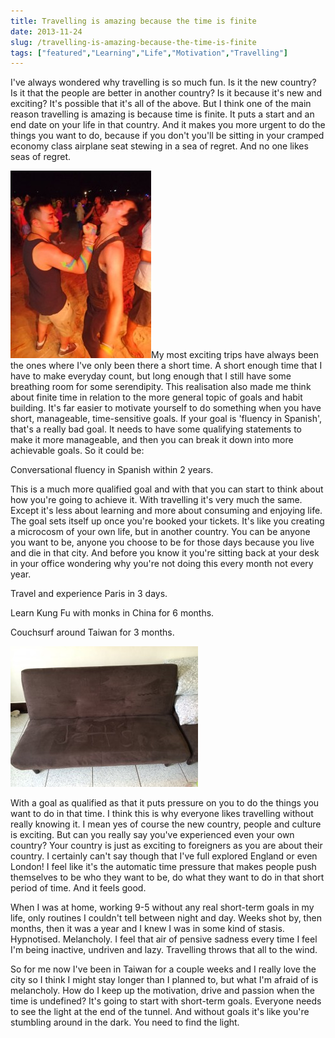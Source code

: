 ```yaml
---
title: Travelling is amazing because the time is finite 
date: 2013-11-24
slug: /travelling-is-amazing-because-the-time-is-finite
tags: ["featured","Learning","Life","Motivation","Travelling"]
---
```


I've always wondered why travelling is so much fun. Is it the new country? Is it that the people are better in another country? Is it because it's new and exciting? It's possible that it's all of the above. But I think one of the main reason travelling is amazing is because time is finite. It puts a start and an end date on your life in that country. And it makes you more urgent to do the things you want to do, because if you don't you'll be sitting in your cramped economy class airplane seat stewing in a sea of regret. And no one likes seas of regret.

[![IMG_0805](IMG_0805-225x300.jpg)](http://old.jefflau.net/wp-content/uploads/2013/11/IMG_0805.jpg)My most exciting trips have always been the ones where I've only been there a short time. A short enough time that I have to make everyday count, but long enough that I still have some breathing room for some serendipity. This realisation also made me think about finite time in relation to the more general topic of goals and habit building. It's far easier to motivate yourself to do something when you have short, manageable, time-sensitive goals. If your goal is 'fluency in Spanish', that's a really bad goal. It needs to have some qualifying statements to make it more manageable, and then you can break it down into more achievable goals. So it could be:

Conversational fluency in Spanish within 2 years.

This is a much more qualified goal and with that you can start to think about how you're going to achieve it. With travelling it's very much the same. Except it's less about learning and more about consuming and enjoying life. The goal sets itself up once you're booked your tickets. It's like you creating a microcosm of your own life, but in another country. You can be anyone you want to be, anyone you choose to be for those days because you live and die in that city. And before you know it you're sitting back at your desk in your office wondering why you're not doing this every month not every year.

Travel and experience Paris in 3 days.

Learn Kung Fu with monks in China for 6 months.

Couchsurf around Taiwan for 3 months.

[![IMG_1006](IMG_1006-300x225.jpg)](http://old.jefflau.net/wp-content/uploads/2013/11/IMG_1006.jpg)

With a goal as qualified as that it puts pressure on you to do the things you want to do in that time. I think this is why everyone likes travelling without really knowing it. I mean yes of course the new country, people and culture is exciting. But can you really say you've experienced even your own country? Your country is just as exciting to foreigners as you are about their country. I certainly can't say though that I've full explored England or even London! I feel like it's the automatic time pressure that makes people push themselves to be who they want to be, do what they want to do in that short period of time. And it feels good.

When I was at home, working 9-5 without any real short-term goals in my life, only routines I couldn't tell between night and day. Weeks shot by, then months, then it was a year and I knew I was in some kind of stasis. Hypnotised. Melancholy. I feel that air of pensive sadness every time I feel I'm being inactive, undriven and lazy. Travelling throws that all to the wind.

So for me now I've been in Taiwan for a couple weeks and I really love the city so I think I might stay longer than I planned to, but what I'm afraid of is melancholy. How do I keep up the motivation, drive and passion when the time is undefined? It's going to start with short-term goals. Everyone needs to see the light at the end of the tunnel. And without goals it's like you're stumbling around in the dark. You need to find the light.